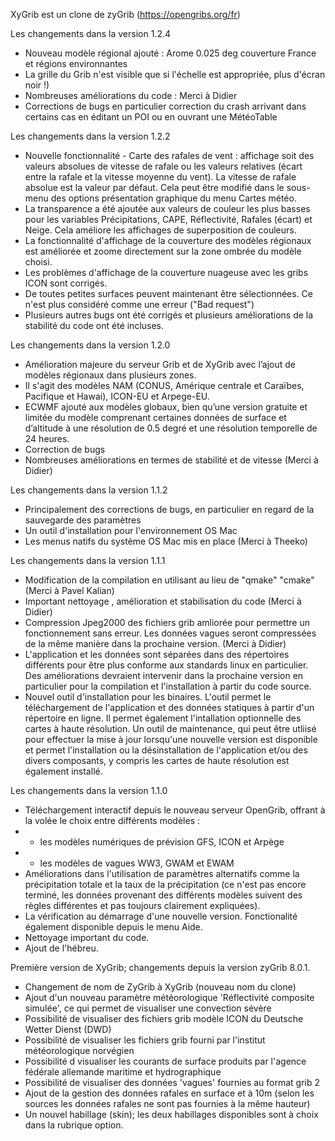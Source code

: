 XyGrib est un clone de zyGrib (https://opengribs.org/fr)

Les changements dans la version 1.2.4

- Nouveau modèle régional ajouté : Arome 0.025 deg couverture France et régions environnantes
- La grille du Grib n'est visible que si l'échelle est appropriée, plus d'écran noir !)
- Nombreuses améliorations du code : Merci à Didier
- Corrections de bugs en particulier correction du crash arrivant dans certains cas en éditant un POI ou en ouvrant une MétéoTable

Les changements dans la version 1.2.2

- Nouvelle fonctionnalité - Carte des rafales de vent : affichage soit des valeurs absolues de vitesse de rafale ou les valeurs relatives (écart entre la rafale et la vitesse moyenne du vent). La vitesse de rafale absolue est la valeur par défaut. Cela peut être modifié dans le sous-menu des options présentation graphique du menu Cartes météo.
- La transparence a été ajoutée aux valeurs de couleur les plus basses pour les variables Précipitations, CAPE, Réflectivité, Rafales (écart) et Neige. Cela améliore les affichages de superposition de couleurs.
- La fonctionnalité d'affichage de la couverture des modèles régionaux est améliorée et zoome directement sur la zone ombrée du modèle choisi.
- Les problèmes d'affichage de la couverture nuageuse avec les gribs ICON sont corrigés.
- De toutes petites surfaces peuvent maintenant être sélectionnées. Ce n'est plus considéré comme une erreur ("Bad request")
- Plusieurs autres bugs ont été corrigés et plusieurs améliorations de la stabilité du code ont été incluses.

Les changements dans la version 1.2.0

- Amélioration majeure du serveur Grib et de XyGrib avec l’ajout de modèles régionaux dans plusieurs zones.
- Il s'agit des modèles NAM (CONUS, Amérique centrale et Caraïbes, Pacifique et Hawai), ICON-EU et Arpege-EU.
- ECWMF ajouté aux modèles globaux, bien qu’une version gratuite et limitée du modèle comprenant certaines données de surface et d’altitude à une résolution de 0.5 degré et une résolution temporelle de 24 heures.
- Correction de bugs
- Nombreuses améliorations en termes de stabilité et de vitesse (Merci à Didier)

 Les changements dans la version 1.1.2

- Principalement des corrections de bugs, en particulier en regard de la sauvegarde des paramètres
- Un outil d'installation pour l'environnement OS Mac
- Les menus natifs du système OS Mac mis en place (Merci à Theeko)

Les changements dans la version 1.1.1

- Modification de la compilation en utilisant au lieu de "qmake" "cmake" (Merci à Pavel Kalian)
- Important nettoyage , amélioration et stabilisation du code  (Merci à Didier)
- Compression Jpeg2000 des fichiers grib amliorée pour permettre un fonctionnement sans erreur.  Les données vagues seront compressées de la même manière dans la prochaine version. (Merci à Didier)
- L'application et les données sont séparées dans des répertoires différents pour être plus conforme aux standards linux en particulier. Des améliorations devraient intervenir dans la prochaine version en particulier pour la compilation et l'installation à partir du code source.
- Nouvel outil d'installation pour les binaires. L'outil permet le téléchargement de l'application et des données statiques à partir d'un répertoire en ligne. Il permet également l'intallation optionnelle des cartes à haute résolution. Un outil de maintenance, qui peut être utliisé pour effectuer la mise à jour lorsqu'une nouvelle version est disponible et permet l'installation ou la désinstallation de l'application et/ou des divers composants, y compris les cartes de haute résolution est également installé.

Les changements dans la version 1.1.0

- Téléchargement interactif depuis le nouveau serveur OpenGrib, offrant à la volée le choix entre différents modèles :
- - les modèles numériques de prévision GFS, ICON et Arpège
- - les modèles de vagues WW3, GWAM et EWAM
- Améliorations dans l'utilisation de paramètres alternatifs comme la précipitation totale et la taux de la précipitation (ce n'est pas encore terminé, les données provenant des différents modèles suivent des règles différentes et pas toujours clairement expliquées).
- La vérification au démarrage d'une nouvelle version. Fonctionalité également disponible depuis le menu Aide.
- Nettoyage important du code.
- Ajout de l'hébreu.

Première version de XyGrib; changements depuis la version zyGrib 8.0.1.

- Changement de nom de ZyGrib à XyGrib (nouveau nom du clone)
- Ajout d'un nouveau paramètre météorologique 'Réflectivité composite simulée', ce qui permet de visualiser une convection sévère
- Possibilité de visualiser des fichiers grib modèle ICON du Deutsche Wetter Dienst (DWD)
- Possibilité de visualiser les fichiers grib fourni par l'institut météorologique norvégien
- Possibilité d visualiser les courants de surface produits par l'agence fédérale allemande maritime et hydrographique
- Possibilité de visualiser des données 'vagues' fournies au format grib 2
- Ajout de la gestion des données rafales en surface et à 10m (selon les sources les données rafales ne sont pas fournies à la même hauteur)
- Un nouvel habillage (skin); les deux habillages disponibles sont à choix dans la rubrique option.
